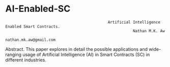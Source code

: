 # AI-Enabled-SC
                                                 Artificial Intelligence Enabled Smart Contracts.  
                                                            Nathan M.K. Aw 
                                                            nathan.mk.aw@gmail.com

Abstract. This paper explores in detail the possible applications and wide-ranging usage of Artificial Intelligence (AI) in Smart Contracts (SC) in different industries. 

